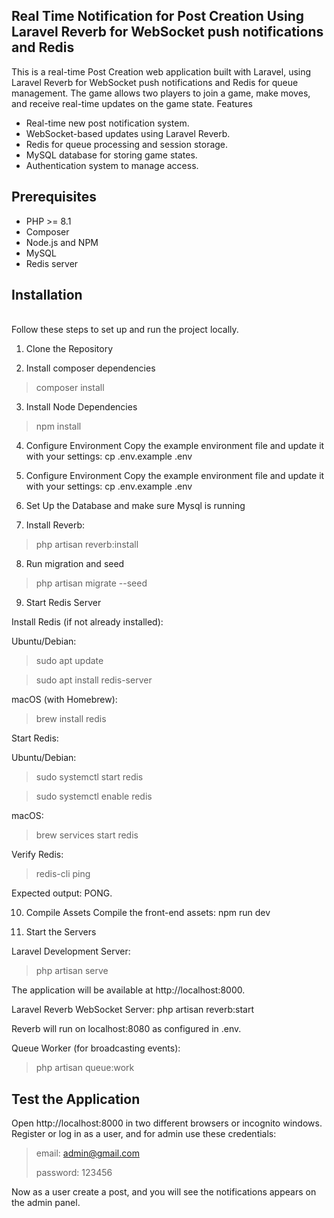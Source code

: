 ## Real Time Notification for Post Creation Using Laravel Reverb for WebSocket push notifications and Redis

This is a real-time Post Creation web application built with Laravel, using Laravel Reverb for WebSocket push notifications and Redis for queue management. The game allows two players to join a game, make moves, and receive real-time updates on the game state.
Features

- Real-time new post notification system.
- WebSocket-based updates using Laravel Reverb.
- Redis for queue processing and session storage.
- MySQL database for storing game states.
- Authentication system to manage access.

## Prerequisites

- PHP >= 8.1
- Composer
- Node.js and NPM
- MySQL
- Redis server

## Installation
<br>
Follow these steps to set up and run the project locally.

1. Clone the Repository

2. Install composer dependencies 
> composer install

3. Install Node Dependencies
> npm install

4. Configure Environment
   Copy the example environment file and update it with your settings:
   cp .env.example .env
5. Configure Environment
   Copy the example environment file and update it with your settings:
   cp .env.example .env

6. Set Up the Database and make sure Mysql is running

7. Install Reverb:
> php artisan reverb:install

8. Run migration and seed 
> php artisan migrate --seed

9. Start Redis Server

Install Redis (if not already installed):

Ubuntu/Debian:
>sudo apt update

>sudo apt install redis-server

macOS (with Homebrew):
>brew install redis

Start Redis:

Ubuntu/Debian:
>sudo systemctl start redis

>sudo systemctl enable redis


macOS:
>brew services start redis

Verify Redis:
>redis-cli ping

Expected output: PONG.


10. Compile Assets
   Compile the front-end assets:
   npm run dev

11. Start the Servers

Laravel Development Server:
>php artisan serve

The application will be available at http://localhost:8000.

Laravel Reverb WebSocket Server:
php artisan reverb:start

Reverb will run on localhost:8080 as configured in .env.

Queue Worker (for broadcasting events):
>php artisan queue:work



## Test the Application

Open http://localhost:8000 in two different browsers or incognito windows.
Register or log in as a user, and for admin use these credentials:
> email: admin@gmail.com
> 
> password: 123456


Now as a user create a post, and you will see the notifications appears on the admin panel.
